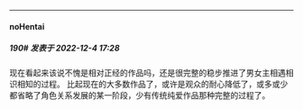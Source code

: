 

*****

####  noHentai  
##### 190#       发表于 2022-12-4 17:28

现在看起来该说不愧是相对正经的作品吗，还是很完整的稳步推进了男女主相遇相识相知的过程。
比起现在的大多数作品了，或许是观众的耐心降低了，或多或少都省略了角色关系发展的某一阶段，少有传统纯爱作品那种完整的过程了。

